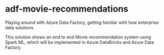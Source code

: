 # adf-movie-recommendations
Playing around with Azure Data Factory, getting familiar with how enterprise data solutions.

This solution shows an end to end Movie recommendation system using Spark ML, which will be implemented in Azure DataBricks and Azure Data Factory.
